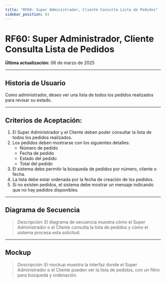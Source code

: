 ```yaml
---
title: "RF60: Super Administrador, Cliente Consulta Lista de Pedidos"  
sidebar_position: 61
---
```


# RF60: Super Administrador, Cliente Consulta Lista de Pedidos  

**Última actualización:** 06 de marzo de 2025  

---

## Historia de Usuario  

Como administrador, deseo ver una lista de todos los pedidos realizados para revisar su estado.

---

## **Criterios de Aceptación:**  

1. El Super Administrador y el Cliente deben poder consultar la lista de todos los pedidos realizados.  
2. Los pedidos deben mostrarse con los siguientes detalles:  
   - Número de pedido  
   - Fecha de pedido  
   - Estado del pedido  
   - Total del pedido  
3. El sistema debe permitir la búsqueda de pedidos por número, cliente o fecha.  
4. La lista debe estar ordenada por la fecha de creación de los pedidos.  
5. Si no existen pedidos, el sistema debe mostrar un mensaje indicando que no hay pedidos disponibles.  

---

## **Diagrama de Secuencia**  

> *Descripción*: El diagrama de secuencia muestra cómo el Super Administrador o el Cliente consulta la lista de pedidos y cómo el sistema procesa esta solicitud.  

---

## **Mockup**  

> *Descripción*: El mockup muestra la interfaz donde el Super Administrador o el Cliente pueden ver la lista de pedidos, con un filtro para búsqueda y ordenación.  
